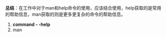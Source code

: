 **总结**：在工作中对于man和help命令的使用，应该结合使用，help获取的是常用的帮助信息，man获取的则是更多更复杂的命令的帮助信息。

1. **command - -help**
2. man

